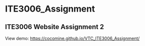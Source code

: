 # ITE3006_Assignment
ITE3006 Website Assignment 2
---
View demo: https://cocomine.github.io/VTC_ITE3006_Assignment/
